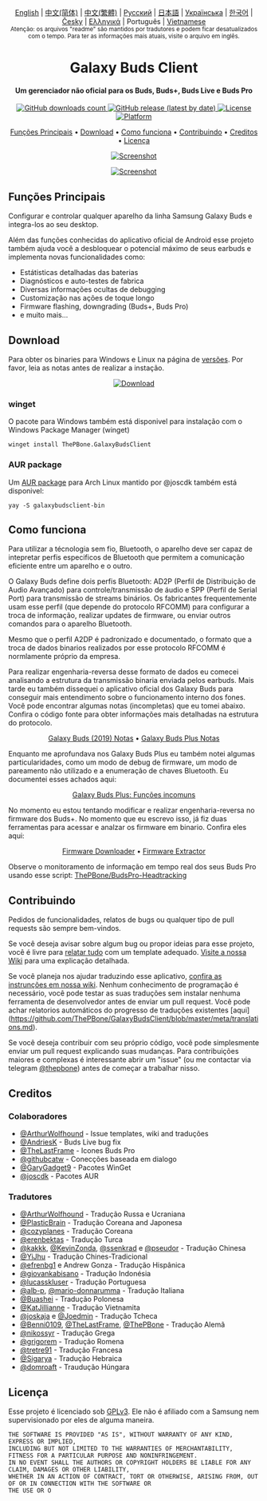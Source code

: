 <p align="center">
   <a href="../README.md">English</a> | <a href="/docs/README_chs.md">中文(简体)</a> | <a href="/docs/README_cht.md">中文(繁體)</a> | <a href="/docs/README_rus.md">Русский</a> | <a href="/docs/README_jpn.md">日本語</a> | <a href="/docs/README_ukr.md">Українська</a> | <a href="/docs/README_kor.md">한국어</a> | <a href="/docs/README_cze.md">Česky</a> | <a href="/docs/README_gr.md">Ελληνικά</a> | Português | <a href="/docs/README_vnm.md">Vietnamese</a> <br>
    <sub>Atenção: os arquivos "readme" são mantidos por tradutores e podem ficar desatualizados com o tempo. Para ter as informações mais atuais, visite o arquivo em inglês.</sub>
</p>
<h1 align="center">
  Galaxy Buds Client
  <br>
</h1>
<h4 align="center">Um gerenciador não oficial para os Buds, Buds+, Buds Live e Buds Pro</h4>
<p align="center">
  <a href="https://github.com/ThePBone/GalaxyBudsClient/releases">
    <img alt="GitHub downloads count" src="https://img.shields.io/github/downloads/thepbone/galaxybudsclient/total">
  </a>
  <a href="https://github.com/ThePBone/GalaxyBudsClient/releases">
   <img alt="GitHub release (latest by date)" src="https://img.shields.io/github/v/release/thepbone/galaxybudsclient">
  </a>
  <a href="https://github.com/ThePBone/GalaxyBudsClient/blob/master/LICENSE">
      <img alt="License" src="https://img.shields.io/github/license/thepbone/galaxybudsclient">
  </a>
  <a href="https://github.com/ThePBone/GalaxyBudsClient/releases">
    <img alt="Platform" src="https://img.shields.io/badge/platform-Windows/Linux-yellowgreen">
  </a>
</p>
<p align="center">
  <a href="#funções-principais">Funções Principais</a> •
  <a href="#download">Download</a> •
  <a href="#como-funciona">Como funciona</a> •
  <a href="#contribuindo">Contribuindo</a> •
  <a href="#creditos">Creditos</a> •
  <a href="#licença">Licença</a>
</p>

<p align="center">
    <a href="https://ko-fi.com/H2H83E5J3"><img alt="Screenshot" src="https://ko-fi.com/img/githubbutton_sm.svg"></a>
</p>

<p align="center">
    <a href="#"><img alt="Screenshot" src="https://github.com/ThePBone/GalaxyBudsClient/blob/master/screenshots/screencap.gif"></a>
</p>

## Funções Principais

Configurar e controlar qualquer aparelho da linha Samsung Galaxy Buds e integra-los ao seu desktop.

Além das funções conhecidas do aplicativo oficial de Android esse projeto também ajuda você a desbloquear o potencial máximo de seus earbuds e implementa novas funcionalidades como:

- Estátisticas detalhadas das baterias
- Diagnósticos e auto-testes de fabrica
- Diversas informações ocultas de debugging
- Customização nas ações de toque longo
- Firmware flashing, downgrading (Buds+, Buds Pro)
- e muito mais...

## Download

Para obter os binaries para Windows e Linux na página de [versões](https://github.com/ThePBone/GalaxyBudsClient/releases). Por favor, leia as notas antes de realizar a instação.

<p align="center">
    <a href="https://github.com/ThePBone/GalaxyBudsClient/releases"><img alt="Download" src="https://github.com/ThePBone/GalaxyBudsClient/blob/master/screenshots/download.png"></a>
</p>

### winget

O pacote para Windows também está disponivel para instalação com o Windows Package Manager (winget)

```
winget install ThePBone.GalaxyBudsClient
```

### AUR package

Um [AUR package](https://aur.archlinux.org/packages/galaxybudsclient-bin/) para Arch Linux mantido por @joscdk também está disponivel:

```
yay -S galaxybudsclient-bin
```

## Como funciona

Para utilizar a técnologia sem fio, Bluetooth, o aparelho deve ser capaz de intepretar perfis especificos de Bluetooth que permitem a comunicação eficiente entre um aparelho e o outro.

O Galaxy Buds define dois perfis Bluetooth: AD2P (Perfil de Distribuição de Audio Avançado) para controle/transmissão de áudio e SPP (Perfil de Serial Port) para transmissão de streams binários. Os fabricantes frequentemente usam esse perfil (que depende do protocolo RFCOMM) para configurar a troca de informação, realizar updates de firmware, ou enviar outros comandos para o aparelho Bluetooth.

Mesmo que o perfil A2DP é padronizado e documentado, o formato que a troca de dados binarios realizados por esse protocolo RFCOMM é normlamente próprio da empresa.

Para realizar engenharia-reversa desse formato de dados eu comecei analisando a estrutura da transmissão binaria enviada pelos earbuds. Mais tarde eu também dissequei o aplicativo oficial dos Galaxy Buds para conseguir mais entendimento sobre o funcionamento interno dos fones. Você pode encontrar algumas notas (incompletas) que eu tomei abaixo. Confira o código fonte para obter informações mais detalhadas na estrutura do protocolo.

<p align="center">
  <a href="https://github.com/ThePBone/GalaxyBudsClient/blob/master/GalaxyBudsRFCommProtocol.md">Galaxy Buds (2019) Notas</a> •
  <a href="https://github.com/ThePBone/GalaxyBudsClient/blob/master/Galaxy%20Buds%20Plus%20RFComm%20Protocol%20Notes.md">Galaxy Buds Plus Notas</a>
</p>

Enquanto me aprofundava nos Galaxy Buds Plus eu também notei algumas particularidades, como um modo de debug de firmware, um modo de pareamento não utilizado e a enumeração de chaves Bluetooth. Eu documentei esses achados aqui:

<p align="center">
  <a href="https://github.com/ThePBone/GalaxyBudsClient/blob/master/GalaxyBudsPlus_HiddenDebugFeatures.md">Galaxy Buds Plus: Funções incomuns</a>
</p>

No momento eu estou tentando modificar e realizar engenharia-reversa no firmware dos Buds+. No momento que eu escrevo isso, já fiz duas ferramentas para acessar e analzar os firmware em binario. Confira eles aqui:

<p align="center">
  <a href="https://github.com/ThePBone/GalaxyBudsFirmwareDownloader">Firmware Downloader</a> •
  <a href="https://github.com/ThePBone/GalaxyBudsFirmwareExtractor">Firmware Extractor</a>
</p>

Observe o monitoramento de informação em tempo real dos seus Buds Pro usando esse script: [ThePBone/BudsPro-Headtracking](https://github.com/ThePBone/BudsPro-Headtracking)

## Contribuindo

Pedidos de funcionalidades, relatos de bugs ou qualquer tipo de pull requests são sempre bem-vindos.

Se você deseja avisar sobre algum bug ou propor ideias para esse projeto, você é livre para [relatar tudo](https://github.com/ThePBone/GalaxyBudsClient/issues/new/choose) com um template adequado. [Visite a nossa Wiki](https://github.com/ThePBone/GalaxyBudsClient/wiki/2.-How-to-submit-issues) para uma explicação detalhada.

Se você planeja nos ajudar traduzindo esse aplicativo, [confira as instrunções em nossa wiki](https://github.com/ThePBone/GalaxyBudsClient/wiki/3.-How-to-help-with-translations). Nenhum conhecimento de programação é necessário, você pode testar as suas traduções sem instalar nenhuma ferramenta de desenvolvedor antes de enviar um pull request. Você pode achar relatorios automáticos do progresso de traduções existentes [aqui] (https://github.com/ThePBone/GalaxyBudsClient/blob/master/meta/translations.md).

Se você deseja contribuir com seu próprio código, você pode simplesmente enviar um pull request explicando suas mudanças. Para contribuições maiores e complexas é interessante abrir um "issue" (ou me contactar via telegram [@thepbone](https://t.me/thepbone)) antes de começar a trabalhar nisso.

## Creditos

### Colaboradores

- [@ArthurWolfhound](https://github.com/ArthurWolfhound) - Issue templates, wiki and traduções
- [@AndriesK](https://github.com/AndriesK) - Buds Live bug fix
- [@TheLastFrame](https://github.com/TheLastFrame) - Icones Buds Pro
- [@githubcatw](https://github.com/githubcatw) - Conecções baseada em dialogo
- [@GaryGadget9](https://github.com/GaryGadget9) - Pacotes WinGet
- [@joscdk](https://github.com/joscdk) - Pacotes AUR

### Tradutores

- [@ArthurWolfhound](https://github.com/ArthurWolfhound) - Tradução Russa e Ucraniana
- [@PlasticBrain](https://github.com/fhalfkg) - Tradução Coreana and Japonesa
- [@cozyplanes](https://github.com/cozyplanes) - Tradução Coreana
- [@erenbektas](https://github.com/erenbektas) - Tradução Turca
- [@kakkk](https://github.com/kakkk), [@KevinZonda](https://github.com/KevinZonda), [@ssenkrad](https://github.com/ssenkrad) e [@pseudor](https://github.com/pseudor) - Tradução Chinesa
- [@YiJhu](https://github.com/YiJhu) - Tradução Chines-Tradicional
- [@efrenbg1](https://github.com/efrenbg1) e Andrew Gonza - Tradução Hispânica
- [@giovankabisano](https://github.com/giovankabisano) - Tradução Indonésia
- [@lucasskluser](https://github.com/lucasskluser) - Tradução Portuguesa
- [@alb-p](https://github.com/alb-p), [@mario-donnarumma](https://github.com/mario-donnarumma) - Tradução Italiana
- [@Buashei](https://github.com/Buashei) - Tradução Polonesa
- [@KatJillianne](https://github.com/KatJillianne) - Tradução Vietnamita
- [@joskaja](https://github.com/joskaja) e [@Joedmin](https://github.com/Joedmin) - Tradução Tcheca
- [@Benni0109](https://github.com/Benni0109), [@TheLastFrame](https://github.com/TheLastFrame), [@ThePBone](https://github.com/ThePBone) - Tradução Alemã
- [@nikossyr](https://github.com/nikossyr) - Tradução Grega
- [@grigorem](https://github.com/grigorem) - Tradução Romena
- [@tretre91](https://github.com/tretre91) - Tradução Francesa
- [@Sigarya](https://github.com/Sigarya) - Tradução Hebraica
- [@domroaft](https://github.com/domroaft) - Traudução Húngara

## Licença

Esse projeto é licenciado sob [GPLv3](https://github.com/ThePBone/GalaxyBudsClient/blob/master/LICENSE). Ele não é afiliado com a Samsung nem supervisionado por eles de alguma maneira.

```
THE SOFTWARE IS PROVIDED "AS IS", WITHOUT WARRANTY OF ANY KIND, EXPRESS OR IMPLIED,
INCLUDING BUT NOT LIMITED TO THE WARRANTIES OF MERCHANTABILITY, FITNESS FOR A PARTICULAR PURPOSE AND NONINFRINGEMENT.
IN NO EVENT SHALL THE AUTHORS OR COPYRIGHT HOLDERS BE LIABLE FOR ANY CLAIM, DAMAGES OR OTHER LIABILITY,
WHETHER IN AN ACTION OF CONTRACT, TORT OR OTHERWISE, ARISING FROM, OUT OF OR IN CONNECTION WITH THE SOFTWARE OR
THE USE OR O
```
